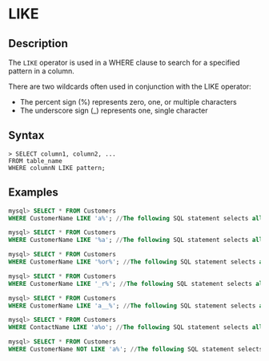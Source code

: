 # **LIKE**

## **Description**

The `LIKE` operator is used in a WHERE clause to search for a specified pattern in a column.

There are two wildcards often used in conjunction with the LIKE operator:

* The percent sign (%) represents zero, one, or multiple characters
* The underscore sign (_) represents one, single character

## **Syntax**

```
> SELECT column1, column2, ...
FROM table_name
WHERE columnN LIKE pattern;
```

## **Examples**

```sql
mysql> SELECT * FROM Customers
WHERE CustomerName LIKE 'a%'; //The following SQL statement selects all customers with a CustomerName starting with "a"

mysql> SELECT * FROM Customers
WHERE CustomerName LIKE '%a'; //The following SQL statement selects all customers with a CustomerName ending with "a"

mysql> SELECT * FROM Customers
WHERE CustomerName LIKE '%or%'; //The following SQL statement selects all customers with a CustomerName that have "or" in any position

mysql> SELECT * FROM Customers
WHERE CustomerName LIKE '_r%'; //The following SQL statement selects all customers with a CustomerName that have "r" in the second position

mysql> SELECT * FROM Customers
WHERE CustomerName LIKE 'a__%'; //The following SQL statement selects all customers with a CustomerName that starts with "a" and are at least 3 characters in length

mysql> SELECT * FROM Customers
WHERE ContactName LIKE 'a%o'; //The following SQL statement selects all customers with a ContactName that starts with "a" and ends with "o"

mysql> SELECT * FROM Customers
WHERE CustomerName NOT LIKE 'a%'; //The following SQL statement selects all customers with a CustomerName that does NOT start with "a"
```

